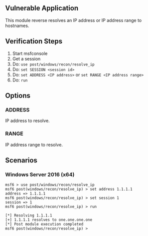 ## Vulnerable Application

This module reverse resolves an IP address or IP address range to hostnames.


## Verification Steps

1. Start msfconsole
2. Get a session
3. Do: `use post/windows/recon/resolve_ip`
4. Do: `set SESSION <session id>`
5. Do: `set ADDRESS <IP address>` or `set RANGE <IP address range>`
6. Do: `run`

## Options

### ADDRESS

IP address to resolve.

### RANGE

IP address range to resolve.


## Scenarios

### Windows Server 2016 (x64)

```
msf6 > use post/windows/recon/resolve_ip
msf6 post(windows/recon/resolve_ip) > set address 1.1.1.1
address => 1.1.1.1
msf6 post(windows/recon/resolve_ip) > set session 1
session => 1
msf6 post(windows/recon/resolve_ip) > run

[*] Resolving 1.1.1.1
[+] 1.1.1.1 resolves to one.one.one.one
[*] Post module execution completed
msf6 post(windows/recon/resolve_ip) > 
```
